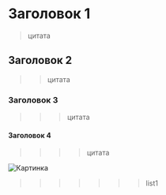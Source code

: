 # Заголовок 1
> цитата
## Заголовок 2
>> цитата
### Заголовок 3
>>> цитата
#### Заголовок 4
>>>> цитата

![Картинка](https://get.pxhere.com/photo/beach-sea-coast-sand-ocean-shore-wave-vacation-lagoon-bay-island-nikon-body-of-water-caribbean-tropics-cape-d300-polinesia-fakarava-413763.jpg)
>>>>>>> list1
